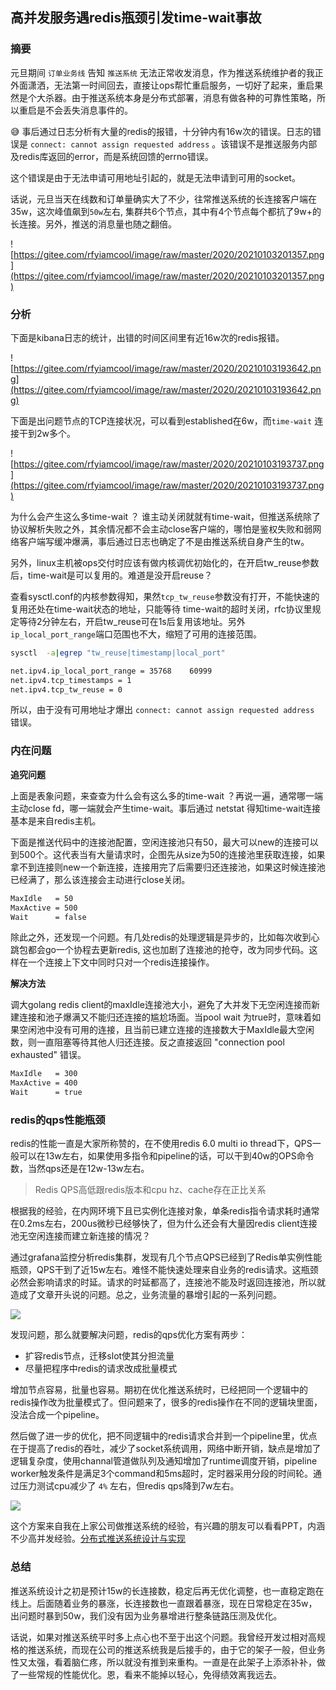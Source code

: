 ## 高并发服务遇redis瓶颈引发time-wait事故

### 摘要

元旦期间 `订单业务线` 告知 `推送系统` 无法正常收发消息，作为推送系统维护者的我正外面潇洒，无法第一时间回去，直接让ops帮忙重启服务，一切好了起来，重启果然是个大杀器。由于推送系统本身是分布式部署，消息有做各种的可靠性策略，所以重启是不会丢失消息事件的。

😅 事后通过日志分析有大量的redis的报错，十分钟内有16w次的错误。日志的错误是 `connect: cannot assign requested address` 。该错误不是推送服务内部及redis库返回的error，而是系统回馈的errno错误。

这个错误是由于无法申请可用地址引起的，就是无法申请到可用的socket。

话说，元旦当天在线数和订单量确实大了不少，往常推送系统的长连接客户端在35w，这次峰值飙到`50w`左右, 集群共6个节点，其中有4个节点每个都抗了9w+的长连接。另外，推送的消息量也随之翻倍。

![https://gitee.com/rfyiamcool/image/raw/master/2020/20210103201357.png](https://gitee.com/rfyiamcool/image/raw/master/2020/20210103201357.png)

### 分析

下面是kibana日志的统计，出错的时间区间里有近16w次的redis报错。

![https://gitee.com/rfyiamcool/image/raw/master/2020/20210103193642.png](https://gitee.com/rfyiamcool/image/raw/master/2020/20210103193642.png)

下面是出问题节点的TCP连接状况，可以看到established在6w，而`time-wait` 连接干到2w多个。

![https://gitee.com/rfyiamcool/image/raw/master/2020/20210103193737.png](https://gitee.com/rfyiamcool/image/raw/master/2020/20210103193737.png)

为什么会产生这么多time-wait ？ 谁主动关闭就就有time-wait，但推送系统除了协议解析失败之外，其余情况都不会主动close客户端的，哪怕是鉴权失败和弱网络客户端写缓冲爆满，事后通过日志也确定了不是由推送系统自身产生的tw。

另外，linux主机被ops交付时应该有做内核调优初始化的，在开启tw_reuse参数后，time-wait是可以复用的。难道是没开启reuse？

查看sysctl.conf的内核参数得知，果然`tcp_tw_reuse`参数没有打开，不能快速的复用还处在time-wait状态的地址，只能等待 time-wait的超时关闭，rfc协议里规定等待2分钟左右，开启tw_reuse可在1s后复用该地址。另外`ip_local_port_range`端口范围也不大，缩短了可用的连接范围。

```bash
sysctl  -a|egrep "tw_reuse|timestamp|local_port"

net.ipv4.ip_local_port_range = 35768	60999
net.ipv4.tcp_timestamps = 1
net.ipv4.tcp_tw_reuse = 0
```

所以，由于没有可用地址才爆出 `connect: cannot assign requested address` 错误。

### 内在问题

**追究问题**

上面是表象问题，来查查为什么会有这么多的time-wait ？再说一遍，通常哪一端主动close fd，哪一端就会产生time-wait。事后通过 netstat 得知time-wait连接基本是来自redis主机。

下面是推送代码中的连接池配置，空闲连接池只有50，最大可以new的连接可以到500个。这代表当有大量请求时，企图先从size为50的连接池里获取连接，如果拿不到连接则new一个新连接，连接用完了后需要归还连接池，如果这时候连接池已经满了，那么该连接会主动进行close关闭。

```bash
MaxIdle   = 50
MaxActive = 500
Wait      = false
```

除此之外，还发现一个问题。有几处redis的处理逻辑是异步的，比如每次收到心跳包都会go一个协程去更新redis, 这也加剧了连接池的抢夺，改为同步代码。这样在一个连接上下文中同时只对一个redis连接操作。

**解决方法**

调大golang redis client的maxIdle连接池大小，避免了大并发下无空闲连接而新建连接和池子爆满又不能归还连接的尴尬场面。当pool wait 为true时，意味着如果空闲池中没有可用的连接，且当前已建立连接的连接数大于MaxIdle最大空闲数，则一直阻塞等待其他人归还连接。反之直接返回 "connection pool exhausted" 错误。

```bash
MaxIdle   = 300
MaxActive = 400
Wait      = true
```

###  redis的qps性能瓶颈

redis的性能一直是大家所称赞的，在不使用redis 6.0 multi io thread下，QPS一般可以在13w左右，如果使用多指令和pipeline的话，可以干到40w的OPS命令数，当然qps还是在12w-13w左右。

> Redis QPS高低跟redis版本和cpu hz、cache存在正比关系

根据我的经验，在内网环境下且已实例化连接对象，单条redis指令请求耗时通常在0.2ms左右，200us微秒已经够快了，但为什么还会有大量因redis client连接池无空闲连接而建立新连接的情况？

通过grafana监控分析redis集群，发现有几个节点QPS已经到了Redis单实例性能瓶颈，QPS干到了近15w左右。难怪不能快速处理来自业务的redis请求。这瓶颈必然会影响请求的时延。请求的时延都高了，连接池不能及时返回连接池，所以就造成了文章开头说的问题。总之，业务流量的暴增引起的一系列问题。

![](https://gitee.com/rfyiamcool/image/raw/master/2020/20210104154150.png)

发现问题，那么就要解决问题，redis的qps优化方案有两步：

- 扩容redis节点，迁移slot使其分担流量
- 尽量把程序中redis的请求改成批量模式

增加节点容易，批量也容易。期初在优化推送系统时，已经把同一个逻辑中的redis操作改为批量模式了。但问题来了，很多的redis操作在不同的逻辑块里面，没法合成一个pipeline。

然后做了进一步的优化，把不同逻辑中的redis请求合并到一个pipeline里，优点在于提高了redis的吞吐，减少了socket系统调用，网络中断开销，缺点是增加了逻辑复杂度，使用channal管道做队列及通知增加了runtime调度开销，pipeline worker触发条件是满足3个command和5ms超时，定时器采用分段的时间轮。通过压力测试cpu减少了 `4%` 左右，但redis qps降到7w左右。

![](https://gitee.com/rfyiamcool/image/raw/master/2020/Jietu20210104-151628.jpg)

这个方案来自我在上家公司做推送系统的经验，有兴趣的朋友可以看看PPT，内涵不少高并发经验。[分布式推送系统设计与实现](https://github.com/rfyiamcool/share_ppt#%E5%88%86%E5%B8%83%E5%BC%8F%E8%A1%8C%E6%83%85%E6%8E%A8%E9%80%81%E7%B3%BB%E7%BB%9Fgolang)

### 总结

推送系统设计之初是预计15w的长连接数，稳定后再无优化调整，也一直稳定跑在线上。后面随着业务的暴涨，长连接数也一直跟着暴涨，现在日常稳定在35w，出问题时暴到50w，我们没有因为业务暴增进行整条链路压测及优化。

话说，如果对推送系统平时多上点心也不至于出这个问题。我曾经开发过相对高规格的推送系统，而现在公司的推送系统我是后接手的，由于它的架子一般，但业务性又太强，看着脑仁疼，所以就没有推到来重构。一直是在此架子上添添补补，做了一些常规的性能优化。恩，看来不能掉以轻心，免得绩效离我远去。